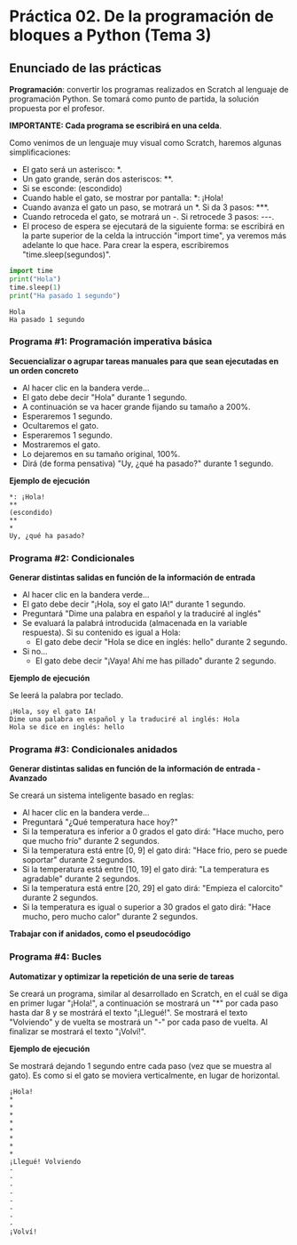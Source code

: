 # Práctica 02. De la programación de bloques a Python (Tema 3)
## Enunciado  de las prácticas

**Programación**: convertir los programas realizados en Scratch al lenguaje de programación Python. Se tomará como punto de partida, la solución propuesta por el profesor.


**IMPORTANTE: Cada programa se escribirá en una celda**. 

Como venimos de un lenguaje muy visual como Scratch, haremos algunas simplificaciones:
- El gato será un asterisco: *.
- Un gato grande, serán dos asteriscos: **.
- Si se esconde: (escondido)
- Cuando hable el gato, se mostrar por pantalla: *: ¡Hola!
- Cuando avanza el gato un paso, se motrará un *. Si da 3 pasos: ***.
- Cuando retroceda el gato, se motrará un -. Si retrocede 3 pasos: ---.
- El proceso de espera se ejecutará de la siguiente forma: se escribirá en la parte superior de la celda la intrucción "import time", ya veremos más adelante lo que hace. Para crear la espera, escribiremos "time.sleep(segundos)".


```python
import time
print("Hola")
time.sleep(1)
print("Ha pasado 1 segundo")
```

    Hola
    Ha pasado 1 segundo
    

### Programa #1: Programación imperativa básica
**Secuencializar o agrupar tareas manuales para que sean ejecutadas en un orden concreto**
- Al hacer clic en la bandera verde...
- El gato debe decir "Hola" durante 1 segundo.
- A continuación se va hacer grande fijando su tamaño a 200%.
- Esperaremos 1 segundo.
- Ocultaremos el gato.
- Esperaremos 1 segundo.
- Mostraremos el gato.
- Lo dejaremos en su tamaño original, 100%.
- Dirá (de forma pensativa) "Uy, ¿qué ha pasado?" durante 1 segundo.

**Ejemplo de ejecución**
```
*: ¡Hola!
**
(escondido)
**
*
Uy, ¿qué ha pasado?
```

### Programa #2: Condicionales
**Generar distintas salidas en función de la información de entrada**
- Al hacer clic en la bandera verde...
- El gato debe decir "¡Hola, soy el gato IA!" durante 1 segundo.
- Preguntará "Dime una palabra en español y la traduciré al inglés"
- Se evaluará la palabrá introducida (almacenada en la variable respuesta). Si su contenido es igual a Hola:
   + El gato debe decir "Hola se dice en inglés: hello" durante 2 segundo.
- Si no...
   + El gato debe decir "¡Vaya! Ahí me has pillado" durante 2 segundo.

**Ejemplo de ejecución**

Se leerá la palabra por teclado.

```
¡Hola, soy el gato IA!
Dime una palabra en español y la traduciré al inglés: Hola
Hola se dice en inglés: hello
```

### Programa #3: Condicionales anidados
**Generar distintas salidas en función de la información de entrada - Avanzado**

Se creará un sistema inteligente basado en reglas:
- Al hacer clic en la bandera verde...
- Preguntará "¿Qué temperatura hace hoy?"
- Si la temperatura es inferior a 0 grados el gato dirá: "Hace mucho, pero que mucho frío" durante 2 segundos.
- Si la temperatura está entre [0, 9] el gato dirá: "Hace frio, pero se puede soportar" durante 2 segundos.
- Si la temperatura está entre [10, 19] el gato dirá: "La temperatura es agradable" durante 2 segundos.
- Si la temperatura está entre [20, 29] el gato dirá: "Empieza el calorcito" durante 2 segundos.
- Si la temperatura es igual o superior a 30 grados el gato dirá: "Hace mucho, pero mucho calor" durante 2 segundos.

**Trabajar con if anidados, como el pseudocódigo**

### Programa #4: Bucles
**Automatizar y optimizar la repetición de una serie de tareas**

Se creará un programa, similar al desarrollado en Scratch, en el cuál se diga en primer lugar "¡Hola!", a continuación se mostrará un "\*" por cada paso hasta dar 8 y se mostrárá el texto "¡Llegué!". Se mostrará el texto "Volviendo" y de vuelta se mostrará un "-" por cada paso de vuelta. Al finalizar se mostrará el texto "¡Volví!".

**Ejemplo de ejecución**

Se mostrará dejando 1 segundo entre cada paso (vez que se muestra al gato). Es como si el gato se moviera verticalmente, en lugar de horizontal.

```
¡Hola!
*
*
*
*
*
*
*
*
¡Llegué! Volviendo 
-
-
-
-
-
-
-
-
¡Volví!
```


```python

```
